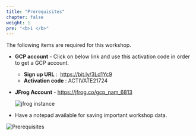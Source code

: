 ```yaml
---
title: "Prerequisites"
chapter: false
weight: 1
pre: "<b>1 </b>"
---
```


The following items are required for this workshop.

- **GCP account** - Click on below link and use this activation code in order to get a GCP account.   
    
    * **Sign up URL** :  https://bit.ly/3Ld1Yc9
    *  **Activation code** :  ACTIVATE21724

- **JFrog Account** - https://jfrog.co/gcp_nam_6813
    
    ![jfrog instance](/images/free-tier-instructions.png)

- Have a notepad available for saving important workshop data.

![Prerequisites](/images/Prerequisites.png)
